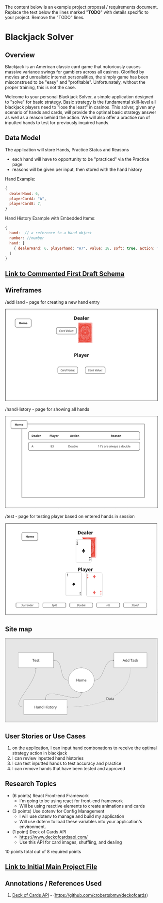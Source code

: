 The content below is an example project proposal / requirements document. Replace the text below the lines marked "**TODO**" with details specific to your project. Remove the "TODO" lines.

# Blackjack Solver

## Overview

Blackjack is an American classic card game that notoriously causes massive variance swings for gamblers across all casinos. Glorified by movies and unrealistic internet personalities, the simply game has been misconstrued to be "easy" and "profitable". Unfortunately, without the proper training, this is not the case.

Welcome to your personal Blackjack Solver, a simple application designed to "solve" for basic strategy. Basic strategy is the fundamental skill-level all blackjack players need to "lose the least" in casinos. This solver, given any scenario of hands and cards, will provide the optimal basic strategy answer as well as a reason behind the action. We will also offer a practice run of inputted hands to test for previously inquired hands.

## Data Model

The application will store Hands, Practice Status and Reasons

- each hand will have to opportunity to be "practiced" via the Practice page
- reasons will be given per input, then stored with the hand history

Hand Example:

```javascript
{
  dealerHand: 6,
  playerCardA: "A",
  playerCardB: 7,
}
```

Hand History Example with Embedded Items:

```javascript
{
  hand:  // a reference to a Hand object
  number: //number
  hand: [
    { dealerHand: 6, playerhand: "A7", value: 18, soft: true, action: "double", reason: "Soft hands from A2 - A8 are always a double facing a dealer 6"}
  ]
}
```

## [Link to Commented First Draft Schema](db.mjs)

## Wireframes

/addHand - page for creating a new hand entry

![list create](documentation/addHand.png)

/handHistory - page for showing all hands

![list](documentation/handHistory.png)

/test - page for testing player based on entered hands in session

![list](documentation/test.png)

## Site map

![list](documentation/mapping.png)

## User Stories or Use Cases

1. on the application, I can input hand combonations to receive the optimal strategy action in blackjack
2. I can review inputted hand histories
3. I can test inputted hands to test accuracy and practice
4. I can remove hands that have been tested and approved

## Research Topics

- (6 points) React Front-end Framework
  - I'm going to be using react for front-end framework
  - Will be using reactive elements to create animations and cards
- (3 points) Use dotenv for Config Management
  - I will use dotenv to manage and build my application
  - Will use dotenv to load these variables into your application's environment.
- (1 point) Deck of Cards API
  - https://www.deckofcardsapi.com/
  - Use this API for card images, shuffling, and dealing

10 points total out of 8 required points

## [Link to Initial Main Project File](app.mjs)

## Annotations / References Used

1. [Deck of Cards API](https://www.deckofcardsapi.com/) - (https://github.com/crobertsbmw/deckofcards)
